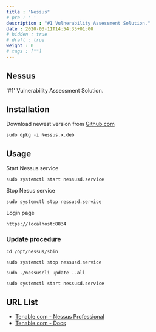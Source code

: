 ```yaml
---
title : "Nessus"
# pre : ' '
description : "#1 Vulnerability Assessment Solution."
date : 2020-03-11T14:54:35+01:00
# hidden : true
# draft : true
weight : 0
# tags : [""]
---
```


## Nessus

'#1' Vulnerability Assessment Solution.

## Installation

Download newest version from [Github.com](https://www.tenable.com/downloads/nessus)

```plain
sudo dpkg -i Nessus.x.deb
```

## Usage

Start Nessus service

```plain
sudo systemctl start nessusd.service
```

Stop Nesus service

```plain
sudo systemctl stop nessusd.service
```

Login page

```plain
https://localhost:8834
```

### Update procedure

```plain
cd /opt/nessus/sbin
```

```plain
sudo systemctl stop nessusd.service
```

```plain
sudo ./nessuscli update --all
```

```plain
sudo systemctl start nessusd.service
```

## URL List

- [Tenable.com - Nessus Professional](https://www.tenable.com/products/nessus/nessus-professional)
- [Tenable.com - Docs](https://docs.tenable.com)
